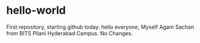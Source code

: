 # hello-world
First repository, starting github today.
hello everyone,
Myself Agam Sachan from BITS Pilani Hyderabad Campus.
No Changes.

